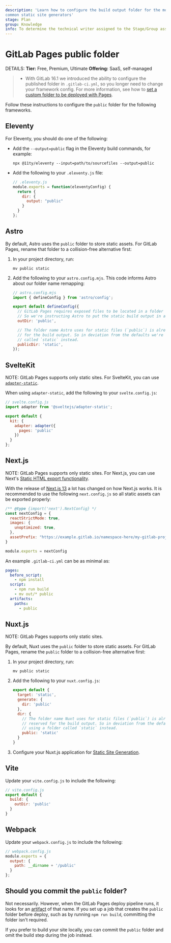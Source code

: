 ```yaml
---
description: 'Learn how to configure the build output folder for the most
common static site generators'
stage: Plan
group: Knowledge
info: To determine the technical writer assigned to the Stage/Group associated with this page, see https://handbook.gitlab.com/handbook/product/ux/technical-writing/#assignments
---
```


# GitLab Pages public folder

DETAILS:
**Tier:** Free, Premium, Ultimate
**Offering:** SaaS, self-managed

> - With GitLab 16.1 we introduced the ability to configure the published folder in `.gitlab-ci.yml`, so you longer need to change your framework config. For more information, see how to [set a custom folder to be deployed with Pages](introduction.md#customize-the-default-folder).

Follow these instructions to configure the `public` folder
for the following frameworks.

## Eleventy

For Eleventy, you should do one of the following:

- Add the `--output=public` flag in the Eleventy build commands, for example:

  `npx @11ty/eleventy --input=path/to/sourcefiles --output=public`

- Add the following to your `.eleventy.js` file:

  ```javascript
  // .eleventy.js
  module.exports = function(eleventyConfig) {
    return {
      dir: {
        output: "public"
      }
    }
  };
  ```

## Astro

By default, Astro uses the `public` folder to store static assets. For GitLab Pages,
rename that folder to a collision-free alternative first:

1. In your project directory, run:

   ```shell
   mv public static
   ```

1. Add the following to your `astro.config.mjs`. This code informs Astro about
   our folder name remapping:

   ```javascript
   // astro.config.mjs
   import { defineConfig } from 'astro/config';

   export default defineConfig({
     // GitLab Pages requires exposed files to be located in a folder called "public".
     // So we're instructing Astro to put the static build output in a folder of that name.
     outDir: 'public',

     // The folder name Astro uses for static files (`public`) is already reserved
     // for the build output. So in deviation from the defaults we're using a folder
     // called `static` instead.
     publicDir: 'static',
   });
   ```

## SvelteKit

NOTE:
GitLab Pages supports only static sites. For SvelteKit,
you can use [`adapter-static`](https://kit.svelte.dev/docs/adapters#supported-environments-static-sites).

When using `adapter-static`, add the following to your `svelte.config.js`:

```javascript
// svelte.config.js
import adapter from '@sveltejs/adapter-static';

export default {
  kit: {
    adapter: adapter({
      pages: 'public'
    })
  }
};
```

## Next.js

NOTE:
GitLab Pages supports only static sites. For Next.js, you can use
Next's [Static HTML export functionality](https://nextjs.org/docs/advanced-features/static-html-export).

With the release of [Next.js 13](https://nextjs.org/blog/next-13) a lot has changed on how Next.js works.
It is recommended to use the following `next.config.js` so all static assets can be exported properly:

```javascript
/** @type {import('next').NextConfig} */
const nextConfig = {
  reactStrictMode: true,
  images: {
    unoptimized: true,
  },
  assetPrefix: "https://example.gitlab.io/namespace-here/my-gitlab-project/"
}

module.exports = nextConfig
```

An example `.gitlab-ci.yml` can be as minimal as:

```yaml
pages:
  before_script:
    - npm install
  script:
    - npm run build
    - mv out/* public
  artifacts:
    paths:
      - public
```

## Nuxt.js

NOTE:
GitLab Pages supports only static sites.

By default, Nuxt uses the `public` folder to store static assets. For GitLab
Pages, rename the `public` folder to a collision-free alternative first:

1. In your project directory, run:

   ```shell
   mv public static
   ```

1. Add the following to your `nuxt.config.js`:

   ```javascript
   export default {
     target: 'static',
     generate: {
       dir: 'public'
     },
     dir: {
       // The folder name Nuxt uses for static files (`public`) is already
       // reserved for the build output. So in deviation from the defaults we're
       // using a folder called `static` instead.
       public: 'static'
     }
   }
   ```

1. Configure your Nuxt.js application for
   [Static Site Generation](https://nuxtjs.org/docs/features/deployment-targets/#static-hosting).

## Vite

Update your `vite.config.js` to include the following:

```javascript
// vite.config.js
export default {
  build: {
    outDir: 'public'
  }
}
```

## Webpack

Update your `webpack.config.js` to include the following:

```javascript
// webpack.config.js
module.exports = {
  output: {
    path: __dirname + '/public'
  }
};
```

## Should you commit the `public` folder?

Not necessarily. However, when the GitLab Pages deploy pipeline runs, it looks
for an [artifact](../../../ci/jobs/job_artifacts.md) of that name.
If you set up a job that creates the `public` folder before deploy, such as by
running `npm run build`, committing the folder isn't required.

If you prefer to build your site locally, you can commit the `public` folder and
omit the build step during the job instead.
